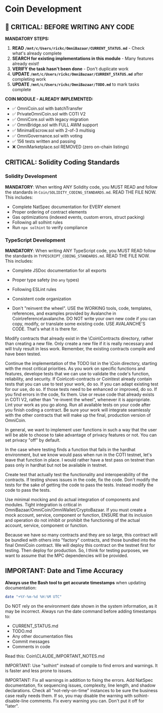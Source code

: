 # Coin Development

## 🚨 CRITICAL: BEFORE WRITING ANY CODE

**MANDATORY STEPS:**
1. **READ `/mnt/c/Users/rickc/OmniBazaar/CURRENT_STATUS.md`** - Check what's already complete
2. **SEARCH for existing implementations in this module** - Many features already exist!
3. **VERIFY the task hasn't been done** - Don't duplicate work
4. **UPDATE `/mnt/c/Users/rickc/OmniBazaar/CURRENT_STATUS.md`** after completing work
5. **UPDATE `/mnt/c/Users/rickc/OmniBazaar/TODO.md`** to mark tasks complete

**COIN MODULE - ALREADY IMPLEMENTED:**
- ✅ OmniCoin.sol with batchTransfer
- ✅ PrivateOmniCoin.sol with COTI V2
- ✅ OmniCore.sol with legacy migration
- ✅ OmniBridge.sol with FULL AWM support
- ✅ MinimalEscrow.sol with 2-of-3 multisig
- ✅ OmniGovernance.sol with voting
- ✅ 156 tests written and passing
- ❌ OmniMarketplace.sol REMOVED (zero on-chain listings)

## CRITICAL: Solidity Coding Standards

### Solidity Development
**MANDATORY**: When writing ANY Solidity code, you MUST READ and follow the standards in `Coin/SOLIDITY_CODING_STANDARDS.md`. READ THE FILE NOW. This includes:
- Complete NatSpec documentation for EVERY element
- Proper ordering of contract elements
- Gas optimizations (indexed events, custom errors, struct packing)
- Following all solhint rules
- Run `npx solhint` to verify compliance

### TypeScript Development
**MANDATORY**: When writing ANY TypeScript code, you MUST READ follow the standards in `TYPESCRIPT_CODING_STANDARDS.md`. READ THE FILE NOW. This includes:
- Complete JSDoc documentation for all exports
- Proper type safety (no `any` types)
- Following ESLint rules
- Consistent code organization

- Don't "reinvent the wheel". USE the WORKING tools, code, templates, references, and examples provided by Avalanche in Coin\reference\avalanche. DO NOT write your own new code if you can copy, modify, or translate some existing code. USE AVALANCHE'S CODE. That's what it is there for.

Modify contracts that already exist in the \Coin\Contracts directory, rather than creating a new file. Only create a new file if it is really necessary and will truly result in less work. Remember, the existing contracts compile and have been tested.

Continue the implementation of the TODO list in the \Coin directory, starting with the most critical priorities. As you work on specific functions and features, develope tests that we can use to validate the code's function, reliability, and security. If Coin\coti-contracts or Coin\test already contain tests that you can use to test your work, do so. If you can adapt existing test for our use, do so. If those tests need to be enhanced or improved, do so. If you find errors in the code, fix them. Use or reuse code that already exists in COTI V2, rather than "re-invent the wheel", whenever it is appropriate. Lint your work as you go along. Run all available tests on your code after you finish coding a contract. Be sure your work will integrate seamlessly with the other contracts that will make up the final, production version of OmniCoin.

In general, we want to implement user functions in such a way that the user will be able to choose to take advantage of privacy features or not. You can set privacy "off" by default.

In the case where testing finds a function that fails in the hardhat environment, but we know would pass when run in the COTI testnet, let's leave that function in place. I would rather have a test pass on testnet than pass only in hardhat but not be available in testnet.

Create test that actually test the functionality and interoperability of the contracts. If testing shows issues in the code, fix the code. Don't modify the tests for the sake of getting the code to pass the tests. Instead modify the code to pass the tests.

Use minimal mocking and do actual integration of components and modules. Tight integration is critical in OmniBazaar/OmniCoin/OmniWallet/CryptoBazaar. If you must create a mock account, service, component or function, ENSURE that its inclusion and operation do not inhibit or prohibit the functioning of the actual account, service, component or function.

Because we have so many contracts and they are so large, this contract will be bundled with others into "factory" contracts, and those bundled into the final OmniCoin contract. We will deploy this contract on the testnet first for testing. Then deploy for production. So, I think for testing purposes, we want to assume that the MPC dependencies will be provided.

## IMPORTANT: Date and Time Accuracy

**Always use the Bash tool to get accurate timestamps** when updating documentation:

```bash
date "+%Y-%m-%d %H:%M UTC"
```

Do NOT rely on the environment date shown in the system information, as it may be incorrect. Always run the date command before adding timestamps to:
- CURRENT_STATUS.md
- TODO.md
- Any other documentation files
- Commit messages
- Comments in code

Read this: Coin\CLAUDE_IMPORTANT_NOTES.md

IMPORTANT: Use "solhint" instead of compile to find errors and warnings. It is faster and less prone to issues.

IMPORTANT: Fix all warnings in addition to fixing the errors. Add NatSpec documentation, fix sequencing issues, complexity, line length, and shadow declarations. Check all "not-rely-on-time" instances to be sure the business case really needs them. If so, you may disable the warning with solhint-disable-line comments. Fix every warning you can. Don't put it off for "later".